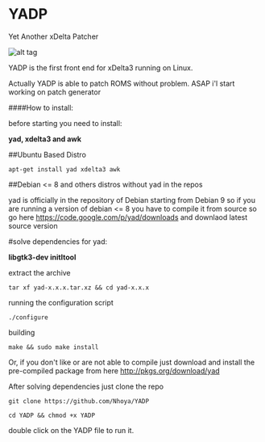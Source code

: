 # YADP
Yet Another xDelta Patcher

![alt tag](http://i.imgur.com/hy9eyIW.png)

YADP is the first front end for xDelta3 running on Linux.

Actually YADP is able to patch ROMS without problem. ASAP i'l start working on patch generator


####How to install:

before starting you need to install:

**yad, xdelta3 and awk**

##Ubuntu Based Distro

```
apt-get install yad xdelta3 awk
```
##Debian <= 8 and others distros without yad in the repos

yad is officially in the repository of Debian starting from Debian 9 so if you are running a version of debian <= 8 you have to compile it from source
so go here https://code.google.com/p/yad/downloads and downlaod latest source version

#solve dependencies for yad:

**libgtk3-dev initltool** 

extract the archive

```
tar xf yad-x.x.x.tar.xz && cd yad-x.x.x
```

running the configuration script

```
./configure
```
building

```
make && sudo make install
```
Or, if you don't like or are not able to compile just download and install the pre-compiled package from here
http://pkgs.org/download/yad

After solving dependencies just clone the repo 

```
git clone https://github.com/Nhoya/YADP
```
```
cd YADP && chmod +x YADP
```
double click on the YADP file to run it.
